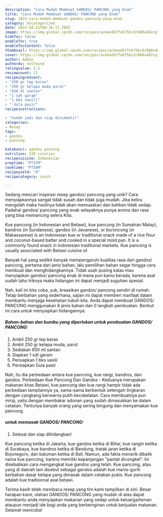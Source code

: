 ```yaml
---
description: "Cara Mudah Membuat GANDOS/ PANCONG yang Enak"
title: "Cara Mudah Membuat GANDOS/ PANCONG yang Enak"
slug: 1025-cara-mudah-membuat-gandos-pancong-yang-enak
category: Uncategorized
date: 2022-10-21T08:36:17.709Z
image: https://img-global.cpcdn.com/recipes/acbeedb7feb75bcd/680x482cq70/gandos-pancong-foto-resep-utama.jpg
hideToc: false
enableToc: true
enableTocContent: false
thumbnail: https://img-global.cpcdn.com/recipes/acbeedb7feb75bcd/680x482cq70/gandos-pancong-foto-resep-utama.jpg
cover: https://img-global.cpcdn.com/recipes/acbeedb7feb75bcd/680x482cq70/gandos-pancong-foto-resep-utama.jpg
author: Admin
authorAv: notfound
ratingvalue: 3.2
reviewcount: 12
recipeingredient:
- "250 gr tep beras"
- "250 gr kelapa muda parut"
- "650 ml santan"
- "1 sdt garam"
- "1 bks vanili"
- " Gula pasir"
recipeinstructions:

- "Sudah jadi dan siap dinikmati!"
categories:
- Resep
tags:
- gandos
- pancong

katakunci: gandos pancong 
nutrition: 220 calories
recipecuisine: Indonesian
preptime: "PT37M"
cooktime: "PT50M"
recipeyield: "4"
recipecategory: Lunch

---
```





Sedang mencari inspirasi resep gandos/ pancong yang unik? Cara menyiapkannya sangat tidak susah dan tidak juga mudah. Jika keliru mengolah maka hasilnya tidak akan memuaskan dan bahkan tidak sedap. Padahal gandos/ pancong yang enak selayaknya punya aroma dan rasa yang bisa memancing selera Kita.





Kue pancong (in Indonesian and Betawi), kue pancung (in Sumatran Malay), bandros (in Sundanese), gandos (in Javanese), or buroncong (in Makassarese) is an Indonesian kue or traditional snack made of a rice flour and coconut-based batter and cooked in a special mold pan. It is a commonly found snack in Indonesian traditional markets. Kue pancong is usually associated with Betawi cuisine of.

Banyak hal yang sedikit banyak mempengaruhi kualitas rasa dari gandos/ pancong, pertama dari jenis bahan, lalu pemilihan bahan segar hingga cara membuat dan menghidangkannya. Tidak usah pusing kalau mau menyiapkan gandos/ pancong enak di mana pun kamu berada, karena asal sudah tahu triknya maka hidangan ini dapat menjadi suguhan spesial.






Nah, kali ini kita coba, yuk, kreasikan gandos/ pancong sendiri di rumah. Tetap berbahan yang sederhana, sajian ini dapat memberi manfaat dalam membantu menjaga kesehatan tubuh kita. Anda dapat membuat GANDOS/ PANCONG menggunakan 6 jenis bahan dan 0 langkah pembuatan. Berikut ini cara untuk menyiapkan hidangannya.

<!--inarticleads1-->

##### Bahan-bahan dan bumbu yang diperlukan untuk pembuatan GANDOS/ PANCONG:

1. Ambil 250 gr tep beras
1. Ambil 250 gr kelapa muda, parut
1. Sediakan 650 ml santan
1. Siapkan 1 sdt garam
1. Persiapkan 1 bks vanili
1. Persiapkan  Gula pasir


Nah, itu dia perbedaan antara kue pancong, kue rangi, bandros, dan gandos. Perbedaan Kue Pancong Dan Gandos - Keduanya merupakan makanan khas Betawi, kue pancong dan kue rangi hampir tidak ada perbedaan tampilannya ya, sama-sama berbentuk setengah lingkaran dengan cangkang berwarna putih kecokelatan. Cara membuatnya pun mirip, yaitu dengan membakar adonan yang sudah dimasukkan ke dalam cetakan. Tentunya banyak orang yang sering bingung dan menyamakan kue pancong. 

<!--inarticleads2-->

#####  untuk memasak GANDOS/ PANCONG:


1. Selesai dan siap dihidangkan!

Kue pancong ketika di Jakarta, kue gandos ketika di Blitar, kue rangin ketika di Surabaya, kue bandros ketika di Bandung, tratak jaran ketika di Bojonegoro, dan baluman ketika di Bali. Namun, ada fakta menarik dibalik nama kue pancong, karena memiliki kepanjangan &#34;pantat dicongkel&#34;. Ini disebabkan cara mengangkat kue gandos yang telah. Kue pancong, atau yang di daerah lain disebut sebagai gandos adalah kue manis-gurih berbahan dasar kelapa yang dimasak dalam cetakan pukis. Kue pancong adalah kue tradisional asal betawi. 

Terima kasih telah membaca resep yang tim kami tampilkan di sini. Besar harapan kami, olahan GANDOS/ PANCONG yang mudah di atas dapat membantu anda menyiapkan makanan yang sedap untuk keluarga/teman ataupun menjadi ide bagi anda yang berkeinginan untuk berjualan makanan. Selamat mencoba!
